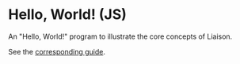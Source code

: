 # Hello, World! (JS)

An "Hello, World!" program to illustrate the core concepts of Liaison.

See the [corresponding guide](https://liaison.dev/docs/v1/getting-started/hello-world?language=js).
